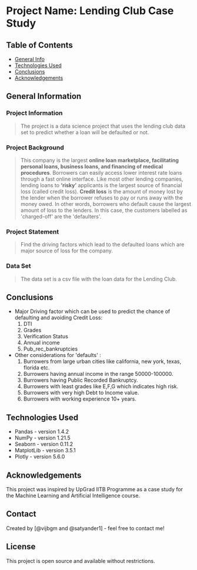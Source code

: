 # Project Name: Lending Club Case Study

## Table of Contents

- [General Info](#general-information)
- [Technologies Used](#technologies-used)
- [Conclusions](#conclusions)
- [Acknowledgements](#acknowledgements)

<!-- You can include any other section that is pertinent to your problem -->

## General Information

### Project Information

> The project is a data science project that uses the lending club data set to predict whether a loan will be defaulted or not.

### Project Background

> This company is the largest **online loan marketplace, facilitating personal loans, business loans, and financing of medical procedures**. Borrowers can easily access lower interest rate loans through a fast online interface. Like most other lending companies, lending loans to **‘risky’** applicants is the largest source of financial loss (called credit loss). **Credit loss** is the amount of money lost by the lender when the borrower refuses to pay or runs away with the money owed. In other words, borrowers who default cause the largest amount of loss to the lenders. In this case, the customers labelled as 'charged-off' are the 'defaulters'.

### Project Statement

> Find the driving factors which lead to the defaulted loans which are major source of loss for the company.

### Data Set

> The data set is a csv file with the loan data for the Lending Club.

<!-- You don't have to answer all the questions - just the ones relevant to your project. -->

## Conclusions

- Major Driving factor which can be used to predict the chance of defaulting and avoiding Credit Loss:
  1. DTI
  2. Grades
  3. Verification Status
  4. Annual income
  5. Pub_rec_bankruptcies
- Other considerations for 'defaults' :
  1. Burrowers from large urban cities like california, new york, texas, florida etc.
  2. Burrowers having annual income in the range 50000-100000.
  3. Burrowers having Public Recorded Bankruptcy.
  4. Burrowers with least grades like E,F,G which indicates high risk.
  5. Burrowers with very high Debt to Income value.
  6. Burrowers with working experience 10+ years.

<!-- You don't have to answer all the questions - just the ones relevant to your project. -->

## Technologies Used

- Pandas - version 1.4.2
- NumPy - version 1.21.5
- Seaborn - version 0.11.2
- MatplotLib - version 3.5.1
- Plotly - version 5.6.0

<!-- As the libraries versions keep on changing, it is recommended to mention the version of library used in this project -->

## Acknowledgements

This project was inspired by UpGrad IITB Programme as a case study for the Machine Learning and Artificial Intelligence course.

## Contact

Created by [@vijbgm and @satyander1] - feel free to contact me!

<!-- Optional -->

<!-- ## License -->

## License

This project is open source and available without restrictions.

<!-- You don't have to include all sections - just the one's relevant to your project -->

